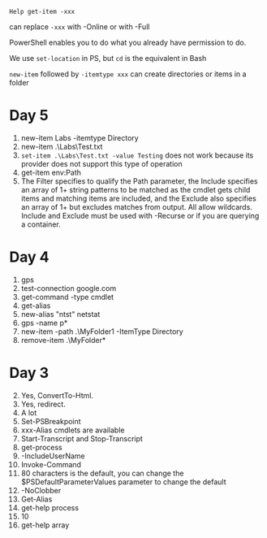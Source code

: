 ```
Help get-item -xxx 
```
can replace ```-xxx``` with -Online or with -Full

PowerShell enables you to do what you already have permission to do.

We use ```set-location``` in PS, but ```cd``` is the equivalent in Bash

```new-item``` followed by ```-itemtype xxx``` can create directories or items in a folder

# Day 5
1. new-item Labs -itemtype Directory
2. new-item .\Labs\Test.txt
3. ```set-item .\Labs\Test.txt -value Testing``` does not work because its provider does not support this type of operation
4. get-item env:Path
5. The Filter specifies to qualify the Path parameter, the Include specifies an array of 1+ string patterns to be matched as the cmdlet gets child items and matching items are included, and the Exclude also specifies an array of 1+ but excludes matches from output. All allow wildcards. Include and Exclude must be used with -Recurse or if you are querying a container.

# Day 4
1. gps
2. test-connection google.com
3. get-command -type cmdlet
4. get-alias
5. new-alias "ntst" netstat
6. gps -name p*
7. new-item -path .\MyFolder1 -ItemType Directory
8. remove-item .\MyFolder*

# Day 3
2. Yes, ConvertTo-Html.
3. Yes, redirect.
4. A lot
5. Set-PSBreakpoint
6. xxx-Alias cmdlets are available
7. Start-Transcript and Stop-Transcript
8. get-process
9. -IncludeUserName
10. Invoke-Command
11. 80 characters is the default, you can change the $PSDefaultParameterValues parameter to change the default
12. -NoClobber
13. Get-Alias
14. get-help process
15. 10
16. get-help array
